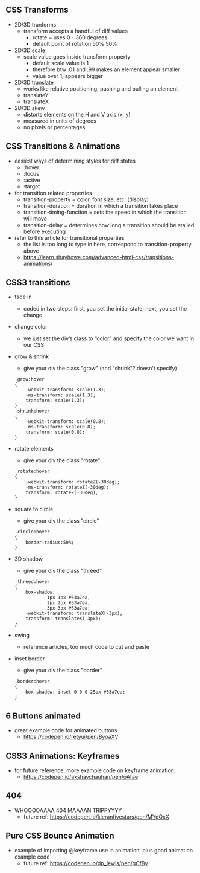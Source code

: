 ## CSS Transforms
* 2D/3D tranforms:
    * transform accepts a handful of diff values 
        * rotate = uses 0 - 360 degrees
        * default point of rotation 50% 50%
* 2D/3D scale
    * scale value goes inside transform property
        * default scale value is 1 
        * therefore btw .01 and .99 makes an element appear smaller
        * value over 1, appears bigger
* 2D/3D translate
    * works like relative positioning, pushing and pulling an element
    * translateY
    * translateX
* 2D/3D skew
    * distorts elements on the H and V axis (x, y)
    * measured in units of degrees
    * no pixels or percentages

## CSS Transitions & Animations
 * easiest ways of determining styles for diff states
    * :hover
    * :focus
    * :active
    * :target
* for transition related properties
    * transition-property = color, font size, etc. (display)
    * transition-duration = duration in which a transition takes place
    * transition-timing-function = sets the speed in which the transition will move
    * transition-delay = determines how long a transition should be stalled before executing
* refer to this article for transitional properties
    * the list is too long to type in here, correspond to transition-property above
    * https://learn.shayhowe.com/advanced-html-css/transitions-animations/
   
## CSS3 transitions
* fade in 
    * coded in two steps: first, you set the initial state; next, you set the change
* change color
    * we just set the div’s class to “color” and specify the color we want in our CSS
* grow & shrink
    * give your div the class "grow" (and "shrink"? doesn't specify)
    ```
    .grow:hover
    {
        -webkit-transform: scale(1.3);
        -ms-transform: scale(1.3);
        transform: scale(1.3);
    }
    .shrink:hover
    {
        -webkit-transform: scale(0.8);
        -ms-transform: scale(0.8);
        transform: scale(0.8);
    }
    ```
* rotate elements
    * give your div the class "rotate"
    ```
    .rotate:hover
    {
        -webkit-transform: rotateZ(-30deg);
        -ms-transform: rotateZ(-30deg);
        transform: rotateZ(-30deg);
    }
    ```
* square to circle
    * give your div the class "circle"
    ```
    .circle:hover
    {
        border-radius:50%;
    }   
    ```
* 3D shadow
    * give your div the class "threed"
    ```
    .threed:hover
    {
        box-shadow:
                1px 1px #53a7ea,
                2px 2px #53a7ea,
                3px 3px #53a7ea;
        -webkit-transform: translateX(-3px);
        transform: translateX(-3px);
    }
    ```
* swing
    * reference articles, too much code to cut and paste 

* inset border
    * give your div the class "border"
    ```
    .border:hover
    {
        box-shadow: inset 0 0 0 25px #53a7ea;
    }
    ```
## 6 Buttons animated
* great example code for animated buttons 
    * https://codepen.io/retyui/pen/ByoaXV

## CSS3 Animations: Keyframes
* for future reference, more example code on keyframe animation:
    * https://codepen.io/akshaychauhan/pen/oAfae

## 404
* WHOOOOAAAA 404 MAAAAN TRIPPYYYY
    * future ref: https://codepen.io/kieranfivestars/pen/MYdQxX

## Pure CSS Bounce Animation
* example of importing @keyframe use in animation, plus good animation example code 
    * future ref: https://codepen.io/dp_lewis/pen/gCfBv
